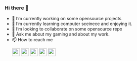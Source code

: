 ### Hi there 👋

- 🔭 I’m currently working on some opensource projects.
- 🌱 I’m currently learning computer sceinece and enjoying it.
- 👯 I’m looking to collaborate on some opensource repo
- 💬 Ask me about my gaming and about my work.
- 📫 How to reach me <p> <a href="mailto:hunzlahmalik@gmail.com"><img src="https://img.shields.io/badge/gmail-c14438?&style=for-the-badge&logo=gmail&logoColor=white" height=25></a>
<a href="https://www.linkedin.com/in/hunzlahmalik/"><img src="https://img.shields.io/badge/linkedin-%230077B5.svg?&style=for-the-badge&logo=linkedin&logoColor=white" height=25></a> <a href="https://stackoverflow.com/users/11211430/"><img src="https://img.shields.io/badge/-Stackoverflow-orange?logo=stack-overflow&style=for-the-badge&logoColor=white" height=25></a> <a href="https://www.instagram.com/hunzlahmalik/"><img src="https://img.shields.io/badge/-Instagram-deeppink?logo=instagram&style=for-the-badge&logoColor=white" height=25></a> <a href="https://dev.to/ghostoverflow"><img src="https://img.shields.io/badge/dev-000000.svg?&style=for-the-badge&logo=Dev&logoColor=white" height=25></a> </p>
